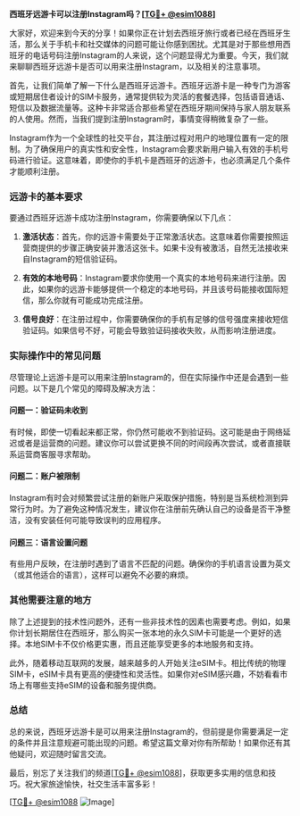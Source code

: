 **西班牙远游卡可以注册Instagram吗？[[TG💪+ @esim1088](https://t.me/s/esim1088)]**

大家好，欢迎来到今天的分享！如果你正在计划去西班牙旅行或者已经在西班牙生活，那么关于手机卡和社交媒体的问题可能让你感到困扰。尤其是对于那些想用西班牙的电话号码注册Instagram的人来说，这个问题显得尤为重要。今天，我们就来聊聊西班牙远游卡是否可以用来注册Instagram，以及相关的注意事项。

首先，让我们简单了解一下什么是西班牙远游卡。西班牙远游卡是一种专门为游客或短期居住者设计的SIM卡服务，通常提供较为灵活的套餐选择，包括语音通话、短信以及数据流量等。这种卡非常适合那些希望在西班牙期间保持与家人朋友联系的人使用。然而，当我们提到注册Instagram时，事情变得稍微复杂了一些。

Instagram作为一个全球性的社交平台，其注册过程对用户的地理位置有一定的限制。为了确保用户的真实性和安全性，Instagram会要求新用户输入有效的手机号码进行验证。这意味着，即使你的手机卡是西班牙的远游卡，也必须满足几个条件才能顺利注册。

### **远游卡的基本要求**
要通过西班牙远游卡成功注册Instagram，你需要确保以下几点：

1. **激活状态**：首先，你的远游卡需要处于正常激活状态。这意味着你需要按照运营商提供的步骤正确安装并激活这张卡。如果卡没有被激活，自然无法接收来自Instagram的短信验证码。

2. **有效的本地号码**：Instagram要求你使用一个真实的本地号码来进行注册。因此，如果你的远游卡能够提供一个稳定的本地号码，并且该号码能接收国际短信，那么你就有可能成功完成注册。

3. **信号良好**：在注册过程中，你需要确保你的手机有足够的信号强度来接收短信验证码。如果信号不好，可能会导致验证码接收失败，从而影响注册进度。

### **实际操作中的常见问题**
尽管理论上远游卡是可以用来注册Instagram的，但在实际操作中还是会遇到一些问题。以下是几个常见的障碍及解决方法：

#### **问题一：验证码未收到**
有时候，即使一切看起来都正常，你仍然可能收不到验证码。这可能是由于网络延迟或者是运营商的问题。建议你可以尝试更换不同的时间段再次尝试，或者直接联系运营商客服寻求帮助。

#### **问题二：账户被限制**
Instagram有时会对频繁尝试注册的新账户采取保护措施，特别是当系统检测到异常行为时。为了避免这种情况发生，建议你在注册前先确认自己的设备是否干净整洁，没有安装任何可能导致误判的应用程序。

#### **问题三：语言设置问题**
有些用户反映，在注册时遇到了语言不匹配的问题。确保你的手机语言设置为英文（或其他适合的语言），这样可以避免不必要的麻烦。

### **其他需要注意的地方**
除了上述提到的技术性问题外，还有一些非技术性的因素也需要考虑。例如，如果你计划长期居住在西班牙，那么购买一张本地的永久SIM卡可能是一个更好的选择。本地SIM卡不仅价格更实惠，而且还能享受更多的本地服务和支持。

此外，随着移动互联网的发展，越来越多的人开始关注eSIM卡。相比传统的物理SIM卡，eSIM卡具有更高的便捷性和灵活性。如果你对eSIM感兴趣，不妨看看市场上有哪些支持eSIM的设备和服务提供商。

### **总结**
总的来说，西班牙远游卡是可以用来注册Instagram的，但前提是你需要满足一定的条件并且注意规避可能出现的问题。希望这篇文章对你有所帮助！如果你还有其他疑问，欢迎随时留言交流。

最后，别忘了关注我们的频道[[TG💪+ @esim1088](https://t.me/s/esim1088)]，获取更多实用的信息和技巧。祝大家旅途愉快，社交生活丰富多彩！

[[TG💪+ @esim1088](https://t.me/s/esim1088) ![Image](https://i.postimg.cc/4NQfJmqS/Snipaste-2025-05-13-00-14-12.png)]